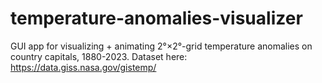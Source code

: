 # temperature-anomalies-visualizer
GUI app for visualizing + animating 2°×2°-grid temperature anomalies on country capitals, 1880-2023.
Dataset here: https://data.giss.nasa.gov/gistemp/
